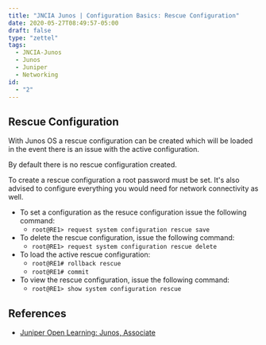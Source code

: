 ```yaml
---
title: "JNCIA Junos | Configuration Basics: Rescue Configuration"
date: 2020-05-27T08:49:57-05:00
draft: false
type: "zettel"
tags:
  - JNCIA-Junos
  - Junos
  - Juniper
  - Networking
id:
  - "2"
---
```

## Rescue Configuration
With Junos OS a rescue configuration can be created which will be loaded in the event there is an issue with the active configuration. 

By default there is no rescue configuration created.

To create a rescue configuration a root password must be set. It's also advised to configure everything you would need for network connectivity as well. 

  * To set a configuration as the resuce configuration issue the following command:
    * `root@RE1> request system configuration rescue save`
  * To delete the rescue configuration, issue the following command:
    * `root@RE1> request system configuration rescue delete`
  * To load the active rescue configuration:
    * `root@RE1# rollback rescue`
    * `root@RE1# commit`
  * To view the rescue configuration, issue the following command:
    * `root@RE1> show system configuration rescue`


## References
  * [Juniper Open Learning: Junos, Associate](https://cloud.contentraven.com/junosgenius/learningpath-detail/1004/3/0/1)